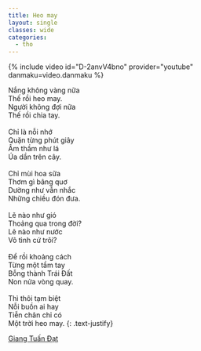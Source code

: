 ```yaml
---
title: Heo may
layout: single
classes: wide
categories:
  - tho
---
```


{% include video id="D-2anvV4bno" provider="youtube" danmaku=video.danmaku %}

Nắng không vàng nữa\
Thế rồi heo may.\
Người không đợi nữa\
Thế rồi chia tay.\
 \
Chỉ là nỗi nhớ\
Quặn từng phút giây\
Âm thầm như lá\
Úa dần trên cây.\
 \
Chỉ mùi hoa sữa\
Thơm gì bâng quơ\
Dường như vẫn nhắc\
Những chiều đón đưa.\
 \
Lẽ nào như gió\
Thoảng qua trong đời?\
Lẽ nào như nước\
Vô tình cứ trôi?\
 \
Để rồi khoảng cách\
Từng một tầm tay\
Bỗng thành Trái Đất\
Non nửa vòng quay.\
 \
Thì thôi tạm biệt\
Nỗi buồn ai hay\
Tiễn chân chỉ có\
Một trời heo may.
{: .text-justify}

> <cite>
<a target="_blank" href="https://www.thivien.net/Giang-Tu%E1%BA%A5n-%C4%90%E1%BA%A1t/author-2Sti-nYkRVTFt9sWxmZhlA">
Giang Tuấn Đạt
</a>
</cite>